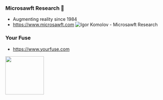 ### Microsawft Research 👋
- Augmenting reality since 1984
- https://www.microsawft.com
![Igor Komolov - Microsawft Research](https://microsawft.com/wp-content/uploads/2014/05/microsawft_igor_komolov_logo_34.gif)
### Your Fuse
- https://www.yourfuse.com
<img src="https://www.yourfuse.com/wp-content/uploads/2016/09/yourfuse512.png" width="120">



<!--
**ingen0s/ingen0s** is a ✨ _special_ ✨ repository because its `README.md` (this file) appears on your GitHub profile.

Here are some ideas to get you started:

- 🔭 I’m currently working on ...
- 🌱 I’m currently learning ...
- 👯 I’m looking to collaborate on ...
- 🤔 I’m looking for help with ...
- 💬 Ask me about ...
- 📫 How to reach me: ...
- 😄 Pronouns: ...
- ⚡ Fun fact: ...
-->
